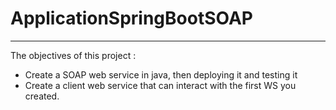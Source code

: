# ApplicationSpringBootSOAP
---
The objectives of this project :
- Create a SOAP web service in java, then deploying it and testing it
- Create a client web service that can interact with the first WS you created.
